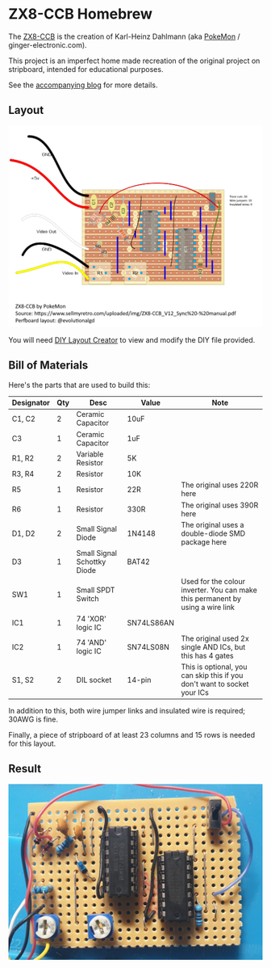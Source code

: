 # ZX8-CCB Homebrew

The [ZX8-CCB](https://www.sellmyretro.com/uploaded/img/ZX8-CCB_V12_Sync%20-%20manual.pdf) is the creation of Karl-Heinz Dahlmann (aka [PokeMon](http://www.sellmyretro.com/user/profile/PokeMon) / ginger-electronic.com).

This project is an imperfect home made recreation of the original project on stripboard, intended for educational purposes.

See the [accompanying blog](https://www.evolutional.co.uk/post/zx81-homebrew-zx8ccb/) for more details.

## Layout

![Layout](docs/zx8-ccb-perf-v1.png?raw=true)

You will need [DIY Layout Creator](https://github.com/bancika/diy-layout-creator) to view and modify the DIY file provided.

## Bill of Materials

Here's the parts that are used to build this:

|Designator | Qty | Desc | Value | Note |
|---|---|---|---|--|
| C1, C2 | 2 | Ceramic Capacitor | 10uF | |
| C3 | 1 | Ceramic Capacitor | 1uF | |
| R1, R2 | 2 | Variable Resistor | 5K | |
| R3, R4 | 2 | Resistor | 10K | |
| R5 | 1 | Resistor | 22R | The original uses 220R here |
| R6 | 1 | Resistor | 330R | The original uses 390R here |
| D1, D2 | 2 | Small Signal Diode | 1N4148 | The original uses a double-diode SMD package here |
| D3 | 1 | Small Signal Schottky Diode | BAT42 | |
| SW1 | 1 | Small SPDT Switch | | Used for the colour inverter. You can make this permanent by using a wire link |
| IC1 | 1 | 74 'XOR' logic IC | SN74LS86AN | |
| IC2 | 1 | 74 'AND' logic IC | SN74LS08N | The original used 2x single AND ICs, but this has 4 gates |
| S1, S2 | 2 | DIL socket | 14-pin | This is optional, you can skip this if you don't want to socket your ICs |

In addition to this, both wire jumper links and insulated wire is required; 30AWG is fine.

Finally, a piece of stripboard of at least 23 columns and 15 rows is needed for this layout.

## Result

![Final build v1](docs/zx8-ccb-homebrew-v1.jpg?raw=true)